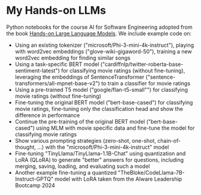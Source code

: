 # My Hands-on LLMs
Python notebooks for the course AI for Software Engineering adopted from the book [Hands-on Large Language Models](https://www.amazon.com/Hands-Large-Language-Models-Understanding/dp/1098150961). We include example code on:
   * Using an existing tokenizer ("microsoft/Phi-3-mini-4k-instruct"), playing with word2vec embeddings ("glove-wiki-gigaword-50"), training a new word2vec embedding for finding similar songs
   * Using a task-specific BERT model ("cardiffnlp/twitter-roberta-base-sentiment-latest") for classifying movie ratings (without fine-tuning), leveraging the embeddings of SentenceTransformer ("sentence-transformers/all-mpnet-base-v2") to train a classifier for movie ratings
   * Using a pre-trained T5 model ("google/flan-t5-small"") for classifying movie ratings (without fine-tuning)
   * Fine-tuning the original BERT model ("bert-base-cased") for classifying movie ratings, fine-tuning only the classification head and show the difference in performance
   * Continue the pre-training of the original BERT model ("bert-base-cased") using MLM with movie specific data and fine-tune the model for classifying movie ratings
   * Show various prompting strategies (zero-shot, one-shot, chain-of-thought, ...) with the "microsoft/Phi-3-mini-4k-instruct" model
   * Fine-tuning "TinyLlama/TinyLlama-1.1B-Chat" using quantization and LoRA (QLoRA) to generate "better" answers for questions, including merging, saving, loading, and evaluating such a model 
   * Another example fine-tuning a quantized "TheBloke/CodeLlama-7B-Instruct-GPTQ" model with LoRA taken from the AIware Leadership Bootcamp 2024
